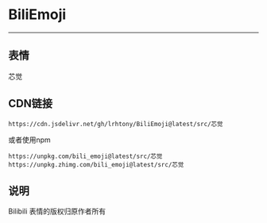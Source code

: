 # BiliEmoji
---
## 表情
芯觉
## CDN链接
```
https://cdn.jsdelivr.net/gh/lrhtony/BiliEmoji@latest/src/芯觉
```
或者使用npm
```
https://unpkg.com/bili_emoji@latest/src/芯觉
https://unpkg.zhimg.com/bili_emoji@latest/src/芯觉
```
## 说明
Bilibili 表情的版权归原作者所有
